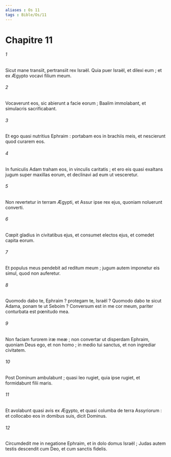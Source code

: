 ```yaml
---
aliases : Os 11
tags : Bible/Os/11
---
```


# Chapitre 11

###### 1
Sicut mane transiit, pertransiit rex Israël. Quia puer Israël, et dilexi eum ; et ex Ægypto vocavi filium meum.
###### 2
Vocaverunt eos, sic abierunt a facie eorum ; Baalim immolabant, et simulacris sacrificabant.
###### 3
Et ego quasi nutritius Ephraim : portabam eos in brachiis meis, et nescierunt quod curarem eos.
###### 4
In funiculis Adam traham eos, in vinculis caritatis ; et ero eis quasi exaltans jugum super maxillas eorum, et declinavi ad eum ut vesceretur.
###### 5
Non revertetur in terram Ægypti, et Assur ipse rex ejus, quoniam noluerunt converti.
###### 6
Cœpit gladius in civitatibus ejus, et consumet electos ejus, et comedet capita eorum.
###### 7
Et populus meus pendebit ad reditum meum ; jugum autem imponetur eis simul, quod non auferetur.
###### 8
Quomodo dabo te, Ephraim ? protegam te, Israël ? Quomodo dabo te sicut Adama, ponam te ut Seboim ? Conversum est in me cor meum, pariter conturbata est pœnitudo mea.
###### 9
Non faciam furorem iræ meæ ; non convertar ut disperdam Ephraim, quoniam Deus ego, et non homo ; in medio tui sanctus, et non ingrediar civitatem.
###### 10
Post Dominum ambulabunt ; quasi leo rugiet, quia ipse rugiet, et formidabunt filii maris.
###### 11
Et avolabunt quasi avis ex Ægypto, et quasi columba de terra Assyriorum : et collocabo eos in domibus suis, dicit Dominus.
###### 12
Circumdedit me in negatione Ephraim, et in dolo domus Israël ; Judas autem testis descendit cum Deo, et cum sanctis fidelis.
